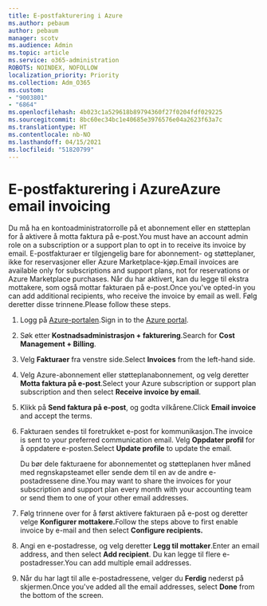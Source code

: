 ```yaml
---
title: E-postfakturering i Azure
ms.author: pebaum
author: pebaum
manager: scotv
ms.audience: Admin
ms.topic: article
ms.service: o365-administration
ROBOTS: NOINDEX, NOFOLLOW
localization_priority: Priority
ms.collection: Adm_O365
ms.custom:
- "9003801"
- "6864"
ms.openlocfilehash: 4b023c1a529618b89794360f27f0204fdf029225
ms.sourcegitcommit: 8bc60ec34bc1e40685e3976576e04a2623f63a7c
ms.translationtype: HT
ms.contentlocale: nb-NO
ms.lasthandoff: 04/15/2021
ms.locfileid: "51820799"
---
```

# <a name="azure-email-invoicing"></a><span data-ttu-id="38059-102">E-postfakturering i Azure</span><span class="sxs-lookup"><span data-stu-id="38059-102">Azure email invoicing</span></span>

<span data-ttu-id="38059-103">Du må ha en kontoadministratorrolle på et abonnement eller en støtteplan for å aktivere å motta faktura på e-post.</span><span class="sxs-lookup"><span data-stu-id="38059-103">You must have an account admin role on a subscription or a support plan to opt in to receive its invoice by email.</span></span> <span data-ttu-id="38059-104">E-postfakturaer er tilgjengelig bare for abonnement- og støtteplaner, ikke for reservasjoner eller Azure Marketplace-kjøp.</span><span class="sxs-lookup"><span data-stu-id="38059-104">Email invoices are available only for subscriptions and support plans, not for reservations or Azure Marketplace purchases.</span></span> <span data-ttu-id="38059-105">Når du har aktivert, kan du legge til ekstra mottakere, som også mottar fakturaen på e-post.</span><span class="sxs-lookup"><span data-stu-id="38059-105">Once you've opted-in you can add additional recipients, who receive the invoice by email as well.</span></span> <span data-ttu-id="38059-106">Følg deretter disse trinnene.</span><span class="sxs-lookup"><span data-stu-id="38059-106">Please follow these steps.</span></span>

1. <span data-ttu-id="38059-107">Logg på [Azure-portalen](https://portal.azure.com/).</span><span class="sxs-lookup"><span data-stu-id="38059-107">Sign in to the [Azure portal](https://portal.azure.com/).</span></span>
2. <span data-ttu-id="38059-108">Søk etter **Kostnadsadministrasjon + fakturering**.</span><span class="sxs-lookup"><span data-stu-id="38059-108">Search for **Cost Management + Billing**.</span></span>
3. <span data-ttu-id="38059-109">Velg **Fakturaer** fra venstre side.</span><span class="sxs-lookup"><span data-stu-id="38059-109">Select **Invoices** from the left-hand side.</span></span>
4. <span data-ttu-id="38059-110">Velg Azure-abonnement eller støtteplanabonnement, og velg deretter **Motta faktura på e-post**.</span><span class="sxs-lookup"><span data-stu-id="38059-110">Select your Azure subscription or support plan subscription and then select **Receive invoice by email**.</span></span>
5. <span data-ttu-id="38059-111">Klikk på **Send faktura på e-post**, og godta vilkårene.</span><span class="sxs-lookup"><span data-stu-id="38059-111">Click **Email invoice** and accept the terms.</span></span>
6. <span data-ttu-id="38059-112">Fakturaen sendes til foretrukket e-post for kommunikasjon.</span><span class="sxs-lookup"><span data-stu-id="38059-112">The invoice is sent to your preferred communication email.</span></span> <span data-ttu-id="38059-113">Velg **Oppdater profil** for å oppdatere e-posten.</span><span class="sxs-lookup"><span data-stu-id="38059-113">Select **Update profile** to update the email.</span></span>  

    <span data-ttu-id="38059-114">Du bør dele fakturaene for abonnementet og støtteplanen hver måned med regnskapsteamet eller sende dem til en av de andre e-postadressene dine.</span><span class="sxs-lookup"><span data-stu-id="38059-114">You may want to share the invoices for your subscription and support plan every month with your accounting team or send them to one of your other email addresses.</span></span>  

7. <span data-ttu-id="38059-115">Følg trinnene over for å først aktivere fakturaen på e-post og deretter velge **Konfigurer mottakere.**</span><span class="sxs-lookup"><span data-stu-id="38059-115">Follow the steps above to first enable invoice by e-mail and then select  **Configure recipients.**</span></span>
8. <span data-ttu-id="38059-116">Angi en e-postadresse, og velg deretter **Legg til mottaker**.</span><span class="sxs-lookup"><span data-stu-id="38059-116">Enter an email address, and then select **Add recipient**.</span></span> <span data-ttu-id="38059-117">Du kan legge til flere e-postadresser.</span><span class="sxs-lookup"><span data-stu-id="38059-117">You can add multiple email addresses.</span></span>
9. <span data-ttu-id="38059-118">Når du har lagt til alle e-postadressene, velger du **Ferdig** nederst på skjermen.</span><span class="sxs-lookup"><span data-stu-id="38059-118">Once you've added all the email addresses, select **Done** from the bottom of the screen.</span></span>
